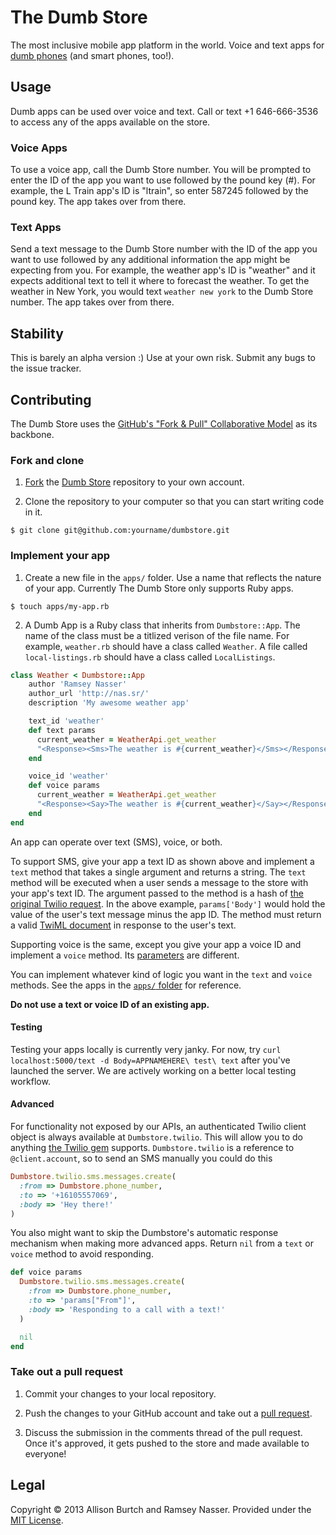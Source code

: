 The Dumb Store
==============

The most inclusive mobile app platform in the world. Voice and text apps for [dumb phones](http://en.wikipedia.org/wiki/Feature_phone) (and smart phones, too!).

Usage
-----
Dumb apps can be used over voice and text. Call or text +1 646-666-3536 to access any of the apps available on the store.

### Voice Apps
To use a voice app, call the Dumb Store number. You will be prompted to enter the ID of the app you want to use followed by the pound key (#). For example, the L Train app's ID is "ltrain", so enter 587245 followed by the pound key. The app takes over from there.

### Text Apps
Send a text message to the Dumb Store number with the ID of the app you want to use followed by any additional information the app might be expecting from you. For example, the weather app's ID is "weather" and it expects additional text to tell it where to forecast the weather. To get the weather in New York, you would text `weather new york` to the Dumb Store number. The app takes over from there.

Stability
----------
This is barely an alpha version :) Use at your own risk. Submit any bugs to the issue tracker.

Contributing
------------
The Dumb Store uses the [GitHub's "Fork & Pull" Collaborative Model](https://help.github.com/articles/using-pull-requests) as its backbone.

### Fork and clone
1. [Fork](https://help.github.com/articles/fork-a-repo) the [Dumb Store](https://github.com/dumbstore/dumbstore) repository to your own account.

2. Clone the repository to your computer so that you can start writing code in it.

  ```
  $ git clone git@github.com:yourname/dumbstore.git
  ```

### Implement your app
1. Create a new file in the `apps/` folder. Use a name that reflects the nature of your app. Currently The Dumb Store only supports Ruby apps.

  ```
  $ touch apps/my-app.rb
  ```

2. A Dumb App is a Ruby class that inherits from `Dumbstore::App`. The name of the class must be a titlized verison of the file name. For example, `weather.rb` should have a class called `Weather`. A file called `local-listings.rb` should have a class called `LocalListings`.

  ```ruby
  class Weather < Dumbstore::App
      author 'Ramsey Nasser'
      author_url 'http://nas.sr/'
      description 'My awesome weather app'

      text_id 'weather'
      def text params
        current_weather = WeatherApi.get_weather
        "<Response><Sms>The weather is #{current_weather}</Sms></Response>"
      end

      voice_id 'weather'
      def voice params
        current_weather = WeatherApi.get_weather
        "<Response><Say>The weather is #{current_weather}</Say></Response>"
      end
  end
  ```

  An app can operate over text (SMS), voice, or both.

  To support SMS, give your app a text ID as shown above and implement a `text` method that takes a single argument and returns a string. The `text` method will be executed when a user sends a message to the store with your app's text ID. The argument passed to the method is a hash of [the original Twilio request](http://www.twilio.com/docs/api/twiml/sms/twilio_request). In the above example, `params['Body']` would hold the value of the user's text message minus the app ID. The method must return a valid [TwiML document](http://www.twilio.com/docs/api/twiml) in response to the user's text.

  Supporting voice is the same, except you give your app a voice ID and implement a `voice` method. Its [parameters](http://www.twilio.com/docs/api/twiml/twilio_request) are different.

  You can implement whatever kind of logic you want in the `text` and `voice` methods. See the apps in the [`apps/` folder](https://github.com/dumbstore/dumbstore/tree/master/apps) for reference.
  
  **Do not use a text or voice ID of an existing app.**

#### Testing

Testing your apps locally is currently very janky. For now, try `curl localhost:5000/text -d Body=APPNAMEHERE\ test\ text` after you've launched the server. We are actively working on a better local testing workflow.

#### Advanced

For functionality not exposed by our APIs, an authenticated Twilio client object is always available at `Dumbstore.twilio`. This will allow you to do anything [the Twilio gem](https://github.com/twilio/twilio-ruby) supports. `Dumbstore.twilio` is a reference to `@client.account`, so to send an SMS manually you could do this

```ruby
Dumbstore.twilio.sms.messages.create(
  :from => Dumbstore.phone_number,
  :to => '+16105557069',
  :body => 'Hey there!'
)
```

You also might want to skip the Dumbstore's automatic response mechanism when making more advanced apps. Return `nil` from a `text` or `voice` method to avoid responding.

```ruby
def voice params
  Dumbstore.twilio.sms.messages.create(
    :from => Dumbstore.phone_number,
    :to => 'params["From"]',
    :body => 'Responding to a call with a text!'
  )

  nil
end
```
### Take out a pull request
1. Commit your changes to your local repository.

2. Push the changes to your GitHub account and take out a [pull request](https://help.github.com/articles/creating-a-pull-request).

3. Discuss the submission in the comments thread of the pull request. Once it's approved, it gets pushed to the store and made available to everyone!


Legal
-----
Copyright © 2013 Allison Burtch and Ramsey Nasser. Provided under the [MIT License](https://github.com/dumbstore/dumbstore/blob/master/LICENSE).
